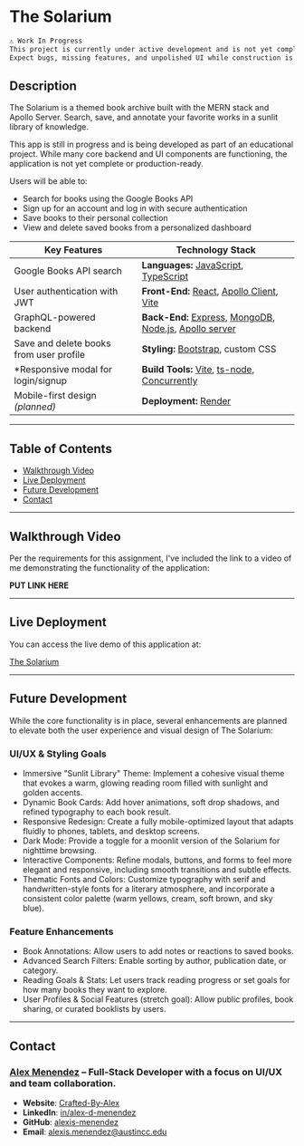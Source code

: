 # The Solarium

```md
⚠️ Work In Progress
This project is currently under active development and is not yet complete.
Expect bugs, missing features, and unpolished UI while construction is underway.
```

## **Description**
The Solarium is a themed book archive built with the MERN stack and Apollo Server. Search, save, and annotate your favorite works in a sunlit library of knowledge.

This app is still in progress and is being developed as part of an educational project. While many core backend and UI components are functioning, the application is not yet complete or production-ready.

Users will be able to:
* Search for books using the Google Books API
* Sign up for an account and log in with secure authentication
* Save books to their personal collection
* View and delete saved books from a personalized dashboard

| **Key Features**                                 | **Technology Stack**                                                                                                                                        |
| ------------------------------------------------ | ----------------------------------------------------------------------------------------------------------------------------------------------------------- |
| Google Books API search                          | **Languages:** [JavaScript](https://developer.mozilla.org/), [TypeScript](https://www.typescriptlang.org/)                                                  |
| User authentication with JWT                     | **Front-End:** [React](https://react.dev/), [Apollo Client](https://www.apollographql.com/docs/react), [Vite](https://vitejs.dev/)                          |
| GraphQL-powered backend                          | **Back-End:** [Express](https://expressjs.com/), [MongoDB](https://www.mongodb.com/), [Node.js](https://nodejs.org/en), [Apollo server](https://www.apollographql.com/docs/apollo-server) |
| Save and delete books from user profile          | **Styling:**   [Bootstrap](https://getbootstrap.com/), custom CSS                                                                                           |
| *Responsive modal for login/signup               | **Build Tools:** [Vite](https://vitejs.dev/), [ts-node](https://www.npmjs.com/package/ts-node), [Concurrently](https://www.npmjs.com/package/concurrently)  |
| Mobile-first design *(planned)*                  | **Deployment:** [Render](https://render.com/)                                                                                                               |

---

## Table of Contents

- [Walkthrough Video](#walkthrough-video)
- [Live Deployment](#live-deployment)
- [Future Development](#future-development)
- [Contact](#contact)

---

## Walkthrough Video

Per the requirements for this assignment, I've included the link to a video of me demonstrating the functionality of the application:

**PUT LINK HERE**

---

## Live Deployment

You can access the live demo of this application at: 

[The Solarium](https://solarium-4pxw.onrender.com/)

---

## Future Development

While the core functionality is in place, several enhancements are planned to elevate both the user experience and visual design of The Solarium:

### UI/UX & Styling Goals

* Immersive "Sunlit Library" Theme: Implement a cohesive visual theme that evokes a warm, glowing reading room filled with sunlight and golden accents.
* Dynamic Book Cards: Add hover animations, soft drop shadows, and refined typography to each book result.
* Responsive Redesign: Create a fully mobile-optimized layout that adapts fluidly to phones, tablets, and desktop screens.
* Dark Mode: Provide a toggle for a moonlit version of the Solarium for nighttime browsing.
* Interactive Components: Refine modals, buttons, and forms to feel more elegant and responsive, including smooth transitions and subtle effects.
* Thematic Fonts and Colors: Customize typography with serif and handwritten-style fonts for a literary atmosphere, and incorporate a consistent color palette (warm yellows, cream, soft brown, and sky blue).

### Feature Enhancements

* Book Annotations: Allow users to add notes or reactions to saved books.
* Advanced Search Filters: Enable sorting by author, publication date, or category.
* Reading Goals & Stats: Let users track reading progress or set goals for how many books they want to explore.
* User Profiles & Social Features (stretch goal): Allow public profiles, book sharing, or curated booklists by users.

---

## Contact

### [**Alex Menendez**](https://alex-menendez.onrender.com/) – Full-Stack Developer with a focus on UI/UX and team collaboration.

- **Website**: [Crafted-By-Alex](https://alex-menendez.onrender.com/)
- **LinkedIn**: [in/alex-d-menendez](https://www.linkedin.com/in/alex-d-menendez/)
- **GitHub**: [alexis-menendez](https://github.com/alexis-menendez)
- **Email**: [alexis.menendez@austincc.edu](https://alex-menendez.onrender.com/contact)


